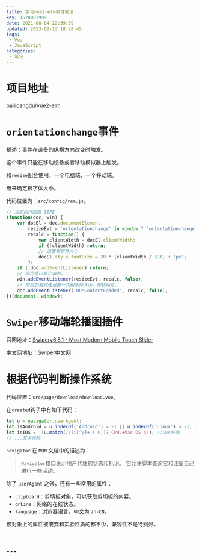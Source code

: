 ```yaml
---
title: 学习vue2-elm项目笔记
key: 1628087999date: 2021-08-04 22:39:59
updated: 2023-02-13 18:28:45
tags:
 - Vue
 - JavaScript
categories:
 - 笔记
---
```



# 项目地址

[bailicangdu/vue2-elm](https://github.com/bailicangdu/vue2-elm)

<!-- more -->

# `orientationchange`事件

描述：事件在设备的纵横方向改变时触发。

这个事件只能在移动设备或者移动模拟器上触发。

和`resize`配合使用，一个电脑端，一个移动端。

用来确定根字体大小。

代码位置为：`src/config/rem.js`。

```javascript
// 立即执行函数 IIFE
(function(doc, win) {
    var docEl = doc.documentElement,
        resizeEvt = 'orientationchange' in window ? 'orientationchange' : 'resize',
        recalc = function() {
            var clientWidth = docEl.clientWidth;
            if (!clientWidth) return;
            // 设置根字体大小
            docEl.style.fontSize = 20 * (clientWidth / 320) + 'px';
        };
    if (!doc.addEventListener) return;
    // 绑定窗口变化事件。
    win.addEventListener(resizeEvt, recalc, false);
    // 文档加载完成设置一次根字体大小，即初始化。
    doc.addEventListener('DOMContentLoaded', recalc, false);
})(document, window);
```

# `Swiper`移动端轮播图插件

官网地址：[Swiperv6.8.1 - Most Modern Mobile Touch Slider](https://swiperjs.com/get-started)

中文网地址：[Swiper中文网](https://www.swiper.com.cn/)

# 根据代码判断操作系统

代码位置：`src/page/download/download.vue`。

在`created`钩子中有如下代码：

```javascript
let u = navigator.userAgent;
let isAndroid = u.indexOf('Android') > -1 || u.indexOf('Linux') > -1; //g
let isIOS = !!u.match(/\(i[^;]+;( U;)? CPU.+Mac OS X/); //ios终端
// ...其余代码
````

`navigator` 在 `MDN` 文档中的描述为：

> `Navigator`接口表示用户代理的状态和标识。 它允许脚本查询它和注册自己进行一些活动。

除了 `userAgent` 之外，还有一些常用的属性：

- `clipboard`：剪切板对象，可以获取剪切板的内容。
- `onLine`：网络的在线状态。
- `language`：浏览器语言，中文为 `zh-CN`。

该对象上的属性被废弃和实验性质的都不少，兼容性不是特别好。

# ...